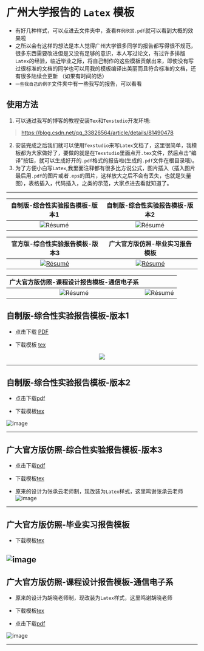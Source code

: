 # 广州大学报告的 `Latex` 模板
- 有好几种样式，可以点进去文件夹中，查看`样例欣赏.pdf`就可以看到大概的效果啦
- 之所以会有这样的想法是本人觉得广州大学很多同学的报告都写得很不规范，很多东西需要改进但是又没有足够的意识，本人写过论文，有过许多排版`Latex`的经验，临近毕业之际，将自己制作的这些模板贡献出来，即使没有写过很标准的文档的同学也可以用我的模板编译出美丽而且符合标准的文档，还有很多陆续会更新 （如果有时间的话）
- `一些我自己的例子`文件夹中有一些我写的报告，可以看看

## 使用方法
1. 可以通过我写的博客的教程安装`Tex`和`Texstudio`开发环境:
> https://blog.csdn.net/qq_33826564/article/details/81490478
2. 安装完成之后我们就可以使用`Texstudio`来写`Latex`文档了，这里很简单，我模板都为大家做好了，要做的就是在`Texstudio`里面点开`.tex`文件，然后点击“编译”按钮，就可以生成好开的`.pdf`格式的报告啦(生成的`.pdf`文件在根目录哦)。
3. 为了方便小白写`Latex`,我里面注释都有很多比方说公式，图片插入（插入图片最后用`.pdf`的图片或者`.eps`的图片，这样放大之后不会有丢失，也就是矢量图），表格插入，代码插入，之类的示范，大家点进去看就知道了。
---------


| 自制版-综合性实验报告模板-版本1 | 自制版-综合性实验报告模板-版本2 |
|:---:|:---:|
| ![Résumé](https://github.com/swq123459/swq123456-readmePicture/blob/master/report/zzv1.png?raw=true) | ![Résumé](https://github.com/swq123459/swq123456-readmePicture/blob/master/report/xy1.png?raw=true) |

| 官方版-综合性实验报告模板-版本3 | 广大官方版仿照-毕业实习报告模板 |
|:---:|:---:|
| [![Résumé](https://github.com/swq123459/swq123456-readmePicture/blob/master/report/xy1.png?raw=true)](https://raw.githubusercontent.com/posquit0/Awesome-CV/master/examples/resume.pdf) | [![Résumé](https://github.com/swq123459/swq123456-readmePicture/blob/master/report/by1.png?raw=true)](https://raw.githubusercontent.com/posquit0/Awesome-CV/master/examples/resume.pdf) |

| 广大官方版仿照-课程设计报告模板-通信电子系 |  |
|:---:|:---:|
| ![Résumé](https://github.com/swq123459/swq123456-readmePicture/blob/master/report/kcsj1.png?raw=true) | ![Résumé](https://github.com/swq123459/swq123456-readmePicture/blob/master/report/kcsj1.png?raw=true) |



## 自制版-综合性实验报告模板-版本1
- 点击下载 [PDF](https://github.com/swq123459/GZHU-Report-Latex-Version/blob/master/%E4%B8%80%E4%BA%9B%E6%88%91%E8%87%AA%E5%B7%B1%E5%86%99%E7%9A%84%E6%8A%A5%E5%91%8A/%E8%AF%BE%E7%A8%8B%E8%AE%BE%E8%AE%A1Linux%E5%B9%B3%E5%8F%B0%E5%9F%BA%E4%BA%8EZernike%E7%9F%A9%E7%9A%84%E4%BA%9A%E5%83%8F%E7%B4%A0%E5%B7%A5%E4%B8%9A%E9%9B%B6%E4%BB%B6%E6%B5%8B%E9%87%8F.pdf)

- 下载模板 [tex](https://github.com/swq123459/GZHU-Report-Latex-Version/tree/master/%E8%87%AA%E5%88%B6%E7%89%88-%E7%BB%BC%E5%90%88%E6%80%A7%E5%AE%9E%E9%AA%8C%E6%8A%A5%E5%91%8A-%E7%89%88%E6%9C%AC1)

<center>
<image src="https://github.com/swq123459/swq123456-readmePicture/blob/master/report/zzv1.png?raw=true">
</center>
 
--------------------

 
## 自制版-综合性实验报告模板-版本2
 
- 点击下载[pdf](https://github.com/swq123459/GZHU-Report-Latex-Version/blob/master/%E4%B8%80%E4%BA%9B%E6%88%91%E8%87%AA%E5%B7%B1%E5%86%99%E7%9A%84%E6%8A%A5%E5%91%8A/%E5%9B%BE%E5%83%8F%E5%A4%84%E7%90%86%E6%8A%A5%E5%91%8A%E5%9F%BA%E4%BA%8ECNN%E7%9A%84%E7%9B%91%E6%8E%A7%E8%A7%86%E9%A2%91%E6%B5%81%E7%9A%84%E8%AF%BE%E5%A0%82%E7%AD%BE%E5%88%B0%E7%B3%BB%E7%BB%9F.pdf)

- 下载模板[tex](https://github.com/swq123459/GZHU-Report-Latex-Version/tree/master/%E8%87%AA%E5%88%B6%E7%89%88-%E7%BB%BC%E5%90%88%E6%80%A7%E5%AE%9E%E9%AA%8C%E6%8A%A5%E5%91%8A-%E7%89%88%E6%9C%AC2)

![image](https://github.com/swq123459/swq123456-readmePicture/blob/master/report/zzv2.png?raw=true)

-----------------------

## 广大官方版仿照-综合性实验报告模板-版本3
- 点击下载[pdf](https://github.com/swq123459/GZHU-Report-Latex-Version/blob/master/%E4%B8%80%E4%BA%9B%E6%88%91%E8%87%AA%E5%B7%B1%E5%86%99%E7%9A%84%E6%8A%A5%E5%91%8A/%E9%9F%B3%E9%A2%91DSP%E7%BB%BC%E5%90%88%E5%AE%9E%E9%AA%8C%E6%8A%A5%E5%91%8A.pdf)

- 下载模板[tex](https://github.com/swq123459/GZHU-Report-Latex-Version/tree/master/%E5%AE%98%E6%96%B9%E7%89%88-%E7%BB%BC%E5%90%88%E6%80%A7%E5%AE%9E%E9%AA%8C%E6%8A%A5%E5%91%8A%E6%A8%A1%E6%9D%BF-%E7%89%88%E6%9C%AC3)

- 原来的设计为张承云老师制，现改装为`Latex`样式，这里鸣谢张承云老师
![image](https://github.com/swq123459/swq123456-readmePicture/blob/master/report/xy1.png?raw=true)
----------
## 广大官方版仿照-毕业实习报告模板
- 下载模板[tex](https://github.com/swq123459/GZHU-Report-Latex-Version/tree/master/%E5%AD%A6%E9%99%A2%E7%89%88-%E6%AF%95%E4%B8%9A%E5%AE%9E%E4%B9%A0%E6%8A%A5%E5%91%8A)

![image](https://github.com/swq123459/swq123456-readmePicture/blob/master/report/by1.png?raw=true)
-----------------
## 广大官方版仿照-课程设计报告模板-通信电子系
- 原来的设计为胡晓老师制，现改装为`Latex`样式，这里鸣谢胡晓老师
- 下载模板[tex](https://github.com/swq123459/GZHU-Report-Latex-Version/tree/master/%E5%AE%98%E6%96%B9%E7%89%88-%E8%AF%BE%E7%A8%8B%E8%AE%BE%E8%AE%A1)

- 点击下载[pdf](https://github.com/swq123459/GZHU-Report-Latex-Version/blob/master/%E4%B8%80%E4%BA%9B%E6%88%91%E8%87%AA%E5%B7%B1%E5%86%99%E7%9A%84%E6%8A%A5%E5%91%8A/%E5%A4%A7%E5%9B%9B%E8%AF%BE%E7%A8%8B%E8%AE%BE%E8%AE%A1%E6%8A%A5%E5%91%8A%E8%A1%8C%E4%BA%BA%E6%A3%80%E6%B5%8B.pdf)

![image](https://github.com/swq123459/swq123456-readmePicture/blob/master/report/kcsj1.png?raw=true)

-----------------------------
